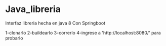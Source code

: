 # Java_libreria
Interfaz libreria hecha en java 8 Con Springboot

1-clonarlo 2-buildearlo 3-correrlo 4-ingrese a 'http://localhost:8080/' para probarlo
